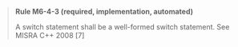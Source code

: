 > **Rule M6-4-3 (required, implementation, automated)**
>
> A switch statement shall be a well-formed switch statement.
> See MISRA C++ 2008 [7]
